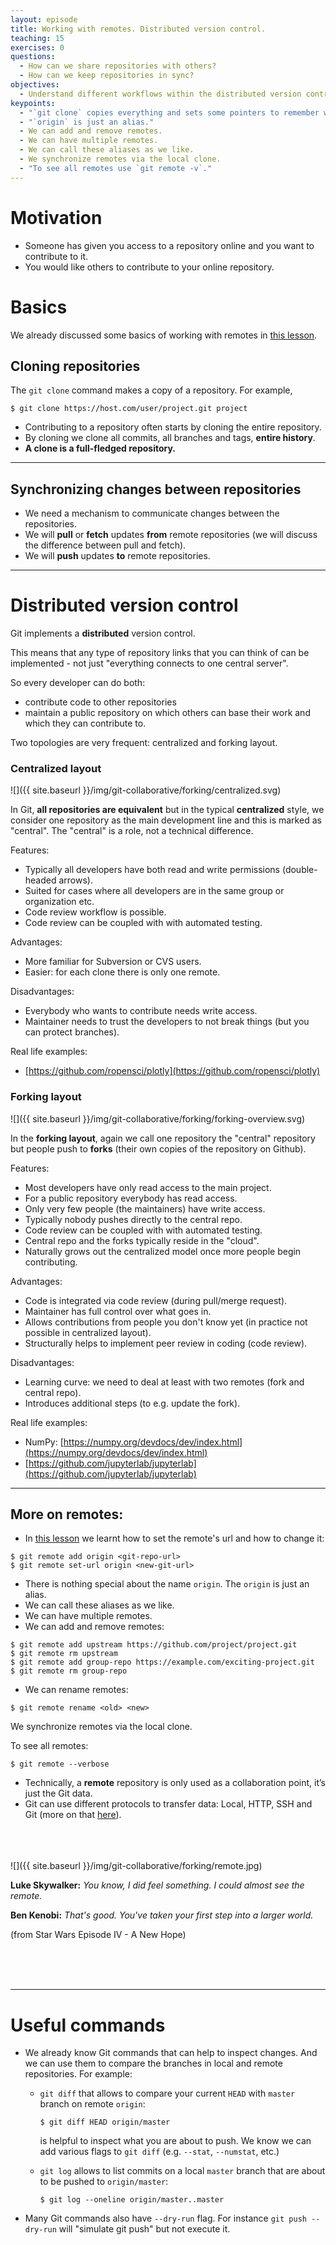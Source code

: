 ```yaml
---
layout: episode
title: Working with remotes. Distributed version control.
teaching: 15
exercises: 0
questions:
  - How can we share repositories with others?
  - How can we keep repositories in sync?
objectives:
  - Understand different workflows within the distributed version control.
keypoints:
  - "`git clone` copies everything and sets some pointers to remember where the clone came from."
  - "`origin` is just an alias."
  - We can add and remove remotes.
  - We can have multiple remotes.
  - We can call these aliases as we like.
  - We synchronize remotes via the local clone.
  - "To see all remotes use `git remote -v`."
---
```



# Motivation

- Someone has given you access to a repository online and you want to contribute to it.
- You would like others to contribute to your online repository.


# Basics

We already discussed some basics of working with remotes in [this lesson](../08-remotes).

## Cloning repositories

The `git clone` command makes a copy of a repository.  For example,

```shell
$ git clone https://host.com/user/project.git project
```

- Contributing to a repository often starts by cloning the entire repository.
- By cloning we clone all commits, all branches and tags, **entire history**.
- **A clone is a full-fledged repository.**

---

## Synchronizing changes between repositories

- We need a mechanism to communicate changes between the repositories.
- We will **pull** or **fetch** updates **from** remote repositories (we will discuss the difference between pull and fetch).
- We will **push** updates **to** remote repositories.

---

# Distributed version control

Git implements a **distributed** version control.

This means that any type of repository links that you can think of can be
implemented - not just "everything connects to one central server".

So every developer can do both:
* contribute code to other repositories
* maintain a public repository on which others can base their work and which they can contribute to. 

Two topologies are very frequent: centralized and forking layout.


### Centralized layout

![]({{ site.baseurl }}/img/git-collaborative/forking/centralized.svg)

In Git, **all repositories are equivalent** but in the typical **centralized** style, we consider one repository
as the main development line and this is marked as "central".
The "central" is a role, not a technical difference.

Features:

- Typically all developers have both read and write permissions (double-headed arrows).
- Suited for cases where all developers are in the same group or organization etc.
- Code review workflow is possible.
- Code review can be coupled with with automated testing.

Advantages:

- More familiar for Subversion or CVS users.
- Easier: for each clone there is only one remote.

Disadvantages:

- Everybody who wants to contribute needs write access.
- Maintainer needs to trust the developers to not break things (but you can protect branches).

Real life examples:

- [https://github.com/ropensci/plotly](https://github.com/ropensci/plotly)


### Forking layout

![]({{ site.baseurl }}/img/git-collaborative/forking/forking-overview.svg)

In the **forking layout**, again we call one repository the "central"
repository but people push to **forks** (their own copies of the
repository on Github).

Features:

- Most developers have only read access to the main project.
- For a public repository everybody has read access.
- Only very few people (the maintainers) have write access.
- Typically nobody pushes directly to the central repo.
- Code review can be coupled with with automated testing.
- Central repo and the forks typically reside in the "cloud".
- Naturally grows out the centralized model once more people begin
  contributing.

Advantages:

- Code is integrated via code review (during pull/merge request).
- Maintainer has full control over what goes in.
- Allows contributions from people you don't know yet (in practice not possible in centralized layout).
- Structurally helps to implement peer review in coding (code review).

Disadvantages:

- Learning curve: we need to deal at least with two remotes (fork and central repo).
- Introduces additional steps (to e.g. update the fork).

Real life examples:

- NumPy: [https://numpy.org/devdocs/dev/index.html](https://numpy.org/devdocs/dev/index.html)
- [https://github.com/jupyterlab/jupyterlab](https://github.com/jupyterlab/jupyterlab)

---


## More on remotes:

- In [this lesson](../08-remotes) we learnt how to set the remote's url and how to change it:

```shell
$ git remote add origin <git-repo-url>
$ git remote set-url origin <new-git-url>
```

- There is nothing special about the name `origin`. The `origin` is just an alias.
- We can call these aliases as we like.
- We can have multiple remotes.
- We can add and remove remotes:

```shell
$ git remote add upstream https://github.com/project/project.git
$ git remote rm upstream
$ git remote add group-repo https://example.com/exciting-project.git
$ git remote rm group-repo
```
- We can rename remotes:

```shell
$ git remote rename <old> <new>
```

We synchronize remotes via the local clone.

To see all remotes:

```shell
$ git remote --verbose
```

* Technically, a **remote** repository is only used as a collaboration point, it’s just the Git data.
* Git can use different protocols to transfer data: Local, HTTP, SSH and Git (more on that [here](https://git-scm.com/book/en/v2/Git-on-the-Server-The-Protocols)).


<br>
<br>
<br>
![]({{ site.baseurl }}/img/git-collaborative/forking/remote.jpg)
<br>

**Luke Skywalker:** *You know, I did feel something. I could almost see the remote.*

**Ben Kenobi:** *That's good. You've taken your first step into a larger world.*

(from Star Wars Episode IV - A New Hope)

<br>
<br>
<br>

---

# Useful commands

* We already know Git commands that can help to inspect changes.
  And we can use them to compare the branches in local and remote repositories. For example:

    * `git diff` that allows to compare your current `HEAD` with `master` branch on remote `origin`:

        ```shell
        $ git diff HEAD origin/master
        ```
        
        is helpful to inspect what you are about to push. We know we can add various flags to `git diff` (e.g. `--stat`, `--numstat`, etc.)


    * `git log` allows to list commits on a local `master` branch that are about to be pushed to `origin/master`:

        ```shell
        $ git log --oneline origin/master..master
        ```


* Many Git commands also have `--dry-run` flag. For instance `git push --dry-run` will "simulate git push" but not execute it.


